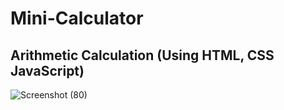 # Mini-Calculator
## Arithmetic Calculation (Using HTML, CSS JavaScript)
![Screenshot (80)](https://user-images.githubusercontent.com/72430178/160253502-05295c76-420c-4eaf-9f53-c14c056bd07b.png)
